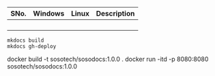 | SNo.       |     Windows    |   Linux     |         Description          |
|------------|:---------------|:-----------:|-----------------------------:|
|            |                |             |                              |
|            |                |             |                              |
|            |                |             |                              |
|            |                |             |                              |

```
mkdocs build
mkdocs gh-deploy
```

docker build -t sosotech/sosodocs:1.0.0 .
docker run -itd -p  8080:8080 sosotech/sosodocs:1.0.0

